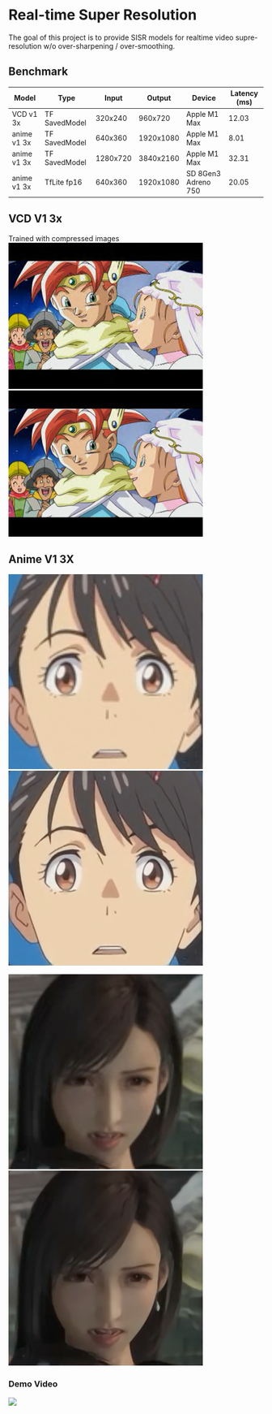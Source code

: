 # Real-time Super Resolution

The goal of this project is to provide SISR models for realtime video supre-resolution w/o over-sharpening / over-smoothing.

## Benchmark
| Model       | Type              |  Input           | Output       | Device              | Latency (ms) |
|-------------|-------------------|------------------|--------------|---------------------|--------------|
| VCD v1 3x   | TF SavedModel     | 320x240          | 960x720      | Apple M1 Max        |        12.03 |
| anime v1 3x | TF SavedModel     | 640x360          | 1920x1080    | Apple M1 Max        |         8.01 |
| anime v1 3x | TF SavedModel     | 1280x720         | 3840x2160    | Apple M1 Max        |        32.31 |
| anime v1 3x | TfLite fp16       | 640x360          | 1920x1080    | SD 8Gen3 Adreno 750 |        20.05 |


## VCD V1 3x
Trained with compressed images
<img src="examples/ct_lr.png" width="384" /><img src="examples/ct_sr.png" width="384" />


## Anime V1 3X
<img src="examples/suzume_lr.png" width="384" /><img src="examples/suzume_sr.png" width="384" />

<img src="examples/ff7_lr.png" width="384" /><img src="examples/ff7_sr.png" width="384" />

### Demo Video
<a href="https://www.youtube.com/embed/L2p6j3Epypg?si=mdG_No4Dyhc-bQqp"><img src="https://i3.ytimg.com/vi/L2p6j3Epypg/maxresdefault.jpg"></a>




